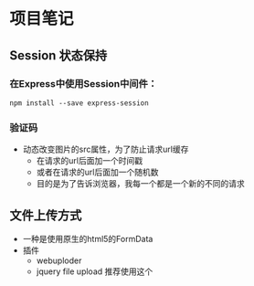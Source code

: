 # 项目笔记

## Session 状态保持

### 在Express中使用Session中间件：
```npm install --save express-session```

### 验证码

- 动态改变图片的src属性，为了防止请求url缓存
  + 在请求的url后面加一个时间戳
  + 或者在请求的url后面加一个随机数
  + 目的是为了告诉浏览器，我每一个都是一个新的不同的请求

## 文件上传方式

- 一种是使用原生的html5的FormData
- 插件
  + webuploder
  + jquery file upload  推荐使用这个




